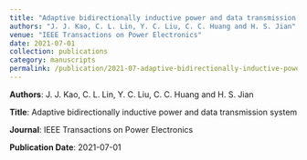```yaml
---
title: "Adaptive bidirectionally inductive power and data transmission system"
authors: "J. J. Kao, C. L. Lin, Y. C. Liu, C. C. Huang and H. S. Jian"
venue: "IEEE Transactions on Power Electronics"
date: 2021-07-01
collection: publications
category: manuscripts
permalink: /publication/2021-07-adaptive-bidirectionally-inductive-power-and-data-transmission-system
---
```


**Authors**: J. J. Kao, C. L. Lin, Y. C. Liu, C. C. Huang and H. S. Jian

**Title**: Adaptive bidirectionally inductive power and data transmission system

**Journal**: IEEE Transactions on Power Electronics

**Publication Date**: 2021-07-01
